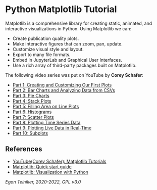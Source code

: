 # Python Matplotlib Tutorial

Matplotlib is a comprehensive library for creating static, animated, and interactive visualizations in Python. Using Matplotlib we can:
* Create publication quality plots.
* Make interactive figures that can zoom, pan, update.
* Customize visual style and layout.
* Export to many file formats.
* Embed in JupyterLab and Graphical User Interfaces.
* Use a rich array of third-party packages built on Matplotlib.


The following video series was put on YouTube by **Corey Schafer**:
* [Part 1: Creating and Customizing Our First Plots](https://youtu.be/UO98lJQ3QGI)
* [Part 2: Bar Charts and Analyzing Data from CSVs](https://youtu.be/nKxLfUrkLE8)
* [Part 3: Pie Charts](https://youtu.be/MPiz50TsyF0)
* [Part 4: Stack Plots](https://youtu.be/xN-Supd4H38)
* [Part 5: Filling Area on Line Plots](https://youtu.be/x0Uguu7gqgk)
* [Part 6: Histograms](https://youtu.be/XDv6T4a0RNc)
* [Part 7: Scatter Plots](https://youtu.be/zZZ_RCwp49g)
* [Part 8: Plotting Time Series Data](https://youtu.be/_LWjaAiKaf8)
* [Part 9: Plotting Live Data in Real-Time](https://youtu.be/Ercd-Ip5PfQ)
* [Part 10: Subplots](https://youtu.be/XFZRVnP-MTU)



## References

* [YouTube(Corey Schafer): Matplotlib Tutorials](https://www.youtube.com/watch?v=UO98lJQ3QGI&list=PL-osiE80TeTvipOqomVEeZ1HRrcEvtZB_)
* [Matplotlib: Quick start guide](https://matplotlib.org/stable/tutorials/introductory/quick_start.html)
* [Matplotlib: Visualization with Python](https://matplotlib.org/)


 *Egon Teiniker, 2020-2022, GPL v3.0*
